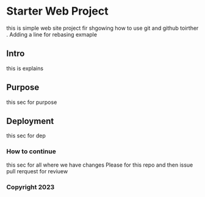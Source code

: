 # Starter Web Project
this is simple web site project fir shgowing how to use git and github toirther . Adding a line for rebasing exmaple

## Intro

this is explains
## Purpose
this sec for purpose

## Deployment
this sec for dep

### How to continue
this sec for all where we have changes
Please for this repo and then issue pull rerquest for reviuew

### Copyright 2023
